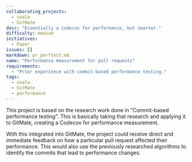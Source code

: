 ```yaml
---
collaborating_projects: 
  - coala
  - GitMate
desc: "Essentially a codecov for performance, but smarter."
difficulty: medium
initiatives: 
  - Paper
issues: []
markdown: pr_perftest.md
name: "Performance measurement for pull requests"
requirements: 
  - "Prior experience with commit-based performance testing."
tags: 
  - coala
  - GitMate
  - performance
---
```

This project is based on the research work done in "Commit-based
performance testing". This is basically taking that research and
applying it to GitMate, creating a Codecov for performance
measurement.

With this integrated into GitMate, the project could receive direct and
immediate feedback on how a particular pull request affected their
performance. This would also use the previously researched algorithms
to identify the commits that lead to performance changes.
